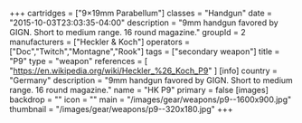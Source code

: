 +++
cartridges = ["9×19mm Parabellum"]
classes = "Handgun"
date = "2015-10-03T23:03:35-04:00"
description = "9mm handgun favored by GIGN. Short to medium range. 16 round magazine."
groupId = 2
manufacturers = ["Heckler & Koch"]
operators = ["Doc","Twitch","Montagne","Rook"]
tags = ["secondary weapon"]
title = "P9"
type = "weapon"
references = [
  "https://en.wikipedia.org/wiki/Heckler_%26_Koch_P9"
]
[info]
  country = "Germany"
  description = "9mm handgun favored by GIGN. Short to medium range. 16 round magazine."
  name = "HK P9"
  primary = false
[images]
  backdrop = ""
  icon = ""
  main = "/images/gear/weapons/p9--1600x900.jpg"
  thumbnail = "/images/gear/weapons/p9--320x180.jpg"
+++
